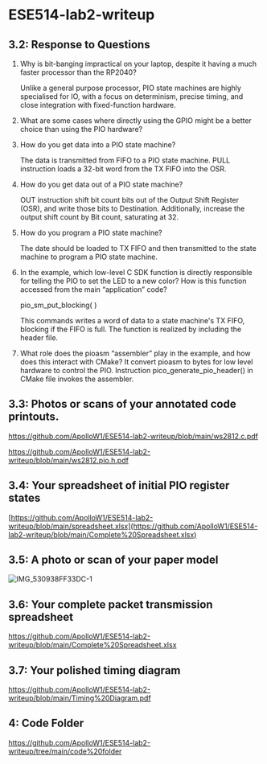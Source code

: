 # ESE514-lab2-writeup
## 3.2: Response to Questions
1. Why is bit-banging impractical on your laptop, despite it having a much faster processor than the RP2040?

    Unlike a general purpose processor, PIO state machines are highly specialised for IO, with a focus on determinism, precise timing, and close integration with fixed-function hardware.

2. What are some cases where directly using the GPIO might be a better choice than using the PIO hardware?

3. How do you get data into a PIO state machine?

   The data is transmitted from FIFO to a PIO state machine. PULL instruction loads a 32-bit word from the TX FIFO into the OSR.

4. How do you get data out of a PIO state machine?

    OUT instruction shift bit count bits out of the Output Shift Register (OSR), and write those bits to Destination. Additionally, increase the output shift count by Bit count, saturating at 32.

5. How do you program a PIO state machine?

    The date should be loaded to TX FIFO and then transmitted to the state machine to program a PIO state machine.

6. In the example, which low-level C SDK function is directly responsible for telling the PIO to set the LED to a new color? How is this function accessed from the main “application” code?

    pio_sm_put_blocking( )

    This commands writes a word of data to a state machine's TX FIFO, blocking if the FIFO is full. The function is realized by including the header file.

7. What role does the pioasm “assembler” play in the example, and how does this interact with CMake?
    It convert pioasm to bytes for low level hardware to control the PIO. Instruction pico_generate_pio_header() in CMake file invokes the assembler.

## 3.3: Photos or scans of your annotated code printouts.
https://github.com/ApolloW1/ESE514-lab2-writeup/blob/main/ws2812.c.pdf

https://github.com/ApolloW1/ESE514-lab2-writeup/blob/main/ws2812.pio.h.pdf

## 3.4: Your spreadsheet of initial PIO register states
[https://github.com/ApolloW1/ESE514-lab2-writeup/blob/main/spreadsheet.xlsx](https://github.com/ApolloW1/ESE514-lab2-writeup/blob/main/Complete%20Spreadsheet.xlsx)
## 3.5: A photo or scan of your paper model

![IMG_530938FF33DC-1](https://user-images.githubusercontent.com/114015725/196051142-607c1e6f-e3ce-4ddc-8d76-44df9e28644e.jpeg)

## 3.6: Your complete packet transmission spreadsheet
https://github.com/ApolloW1/ESE514-lab2-writeup/blob/main/Complete%20Spreadsheet.xlsx

## 3.7: Your polished timing diagram
https://github.com/ApolloW1/ESE514-lab2-writeup/blob/main/Timing%20Diagram.pdf

##

## 4: Code Folder
https://github.com/ApolloW1/ESE514-lab2-writeup/tree/main/code%20folder
